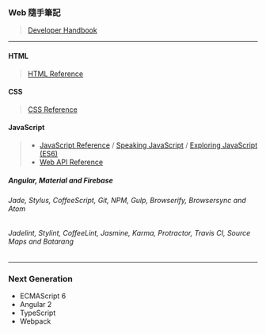 ### Web 隨手筆記
> [Developer Handbook](http://www.frontendhandbook.com/)

***

#### HTML
> [HTML Reference](https://www.w3.org/TR/html51/index.html)

#### CSS
> [CSS Reference](http://tympanus.net/codrops/css_reference/)

#### JavaScript
> * [JavaScript Reference](https://developer.mozilla.org/en-US/docs/Web/JavaScript/Reference) / [Speaking JavaScript](http://speakingjs.com/es5/) / [Exploring JavaScript (ES6)](http://exploringjs.com/es6/)
> * [Web API Reference](https://developer.mozilla.org/en-US/docs/Web/API)

##### Angular, Material and Firebase
###### Jade, Stylus, CoffeeScript, Git, NPM, Gulp, Browserify, Browsersync and Atom
###### Jadelint, Stylint, CoffeeLint, Jasmine, Karma, Protractor, Travis CI, Source Maps and Batarang

***

### Next Generation
* ECMAScript 6
* Angular 2
* TypeScript
* Webpack
